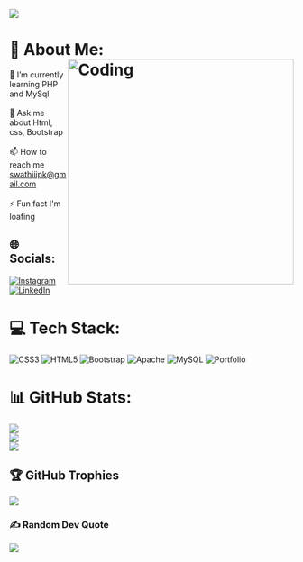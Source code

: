 
[![](https://visitcount.itsvg.in/api?id=swathi014&icon=0&color=0)](https://visitcount.itsvg.in)

# 💫 About Me: <img align="right" alt="Coding" width="400" src="https://cdn.dribbble.com/users/11421259/screenshots/19887158/media/4dd102731074778702c4aa544dfaff34.gif">
🌱 I’m currently learning PHP and MySql<br><br>💬 Ask me about Html, css, Bootstrap<br><br>📫 How to reach me swathiiipk@gmail.com<br><br>⚡ Fun fact I'm loafing



## 🌐 Socials:
[![Instagram](https://img.shields.io/badge/Instagram-%23E4405F.svg?logo=Instagram&logoColor=white)](https://instagram.com/_swathi_p) [![LinkedIn](https://img.shields.io/badge/LinkedIn-%230077B5.svg?logo=linkedin&logoColor=white)](https://linkedin.com/in/swathi-p-919336202) 

# 💻 Tech Stack:
![CSS3](https://img.shields.io/badge/css3-%231572B6.svg?style=for-the-badge&logo=css3&logoColor=white) ![HTML5](https://img.shields.io/badge/html5-%23E34F26.svg?style=for-the-badge&logo=html5&logoColor=white) ![Bootstrap](https://img.shields.io/badge/bootstrap-%23563D7C.svg?style=for-the-badge&logo=bootstrap&logoColor=white) ![Apache](https://img.shields.io/badge/apache-%23D42029.svg?style=for-the-badge&logo=apache&logoColor=white) ![MySQL](https://img.shields.io/badge/mysql-%2300f.svg?style=for-the-badge&logo=mysql&logoColor=white) ![Portfolio](https://img.shields.io/badge/Portfolio-%23000000.svg?style=for-the-badge&logo=firefox&logoColor=#FF7139)
# 📊 GitHub Stats:
![](https://github-readme-stats.vercel.app/api?username=swathi014&theme=synthwave&hide_border=true&include_all_commits=true&count_private=true)<br/>
![](https://github-readme-streak-stats.herokuapp.com/?user=swathi014&theme=synthwave&hide_border=true)<br/>
![](https://github-readme-stats.vercel.app/api/top-langs/?username=swathi014&theme=synthwave&hide_border=true&include_all_commits=true&count_private=true&layout=compact)

## 🏆 GitHub Trophies
![](https://github-profile-trophy.vercel.app/?username=swathi014&theme=radical&no-frame=true&no-bg=false&margin-w=4)

### ✍️ Random Dev Quote
![](https://quotes-github-readme.vercel.app/api?type=horizontal&theme=radical)



<!-- Proudly created with GPRM ( https://gprm.itsvg.in ) -->
